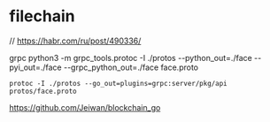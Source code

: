 # filechain

// https://habr.com/ru/post/490336/

grpc
python3 -m grpc_tools.protoc -I ./protos --python_out=./face --pyi_out=./face --grpc_python_out=./face face.proto

```
protoc -I ./protos --go_out=plugins=grpc:server/pkg/api protos/face.proto
```

https://github.com/Jeiwan/blockchain_go